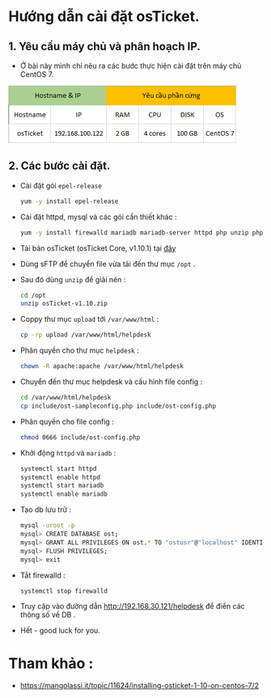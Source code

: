 # Hướng dẫn cài đặt osTicket.

## 1. Yêu cầu máy chủ và phân hoạch IP.

- Ở bài này mình chỉ nêu ra các bước thực hiện cài đặt trên máy chủ CentOS 7.

![ip-planning](/images/ip-planning.png)

## 2. Các bước cài đặt.

- Cài đặt gói `epel-release`

    ```sh
    yum -y install epel-release
    ```

- Cài đặt httpd, mysql và các gói cần thiết khác :

    ```sh
    yum -y install firewalld mariadb mariadb-server httpd php unzip php-mysql php-imap php-xml php-mbstring php-pecl-apcu php-pecl-zendopcache php-intl php-gd
    ```

- Tải bản osTicket (osTicket Core, v1.10.1) tại [đây](http://osticket.com/download)

- Dùng sFTP để chuyển file vừa tải đến thư mục `/opt` .

- Sau đó dùng `unzip` để giải nén :

    ```sh
    cd /opt
    unzip osTicket-v1.10.zip
    ```

- Coppy thư mục `upload` tới `/var/www/html` :

    ```sh
    cp -rp upload /var/www/html/helpdesk
    ```

- Phân quyền cho thư mục `helpdesk` :

    ```sh
    chown -R apache:apache /var/www/html/helpdesk
    ```

- Chuyển đến thư mục helpdesk và cấu hình file config :

    ```sh
    cd /var/www/html/helpdesk
    cp include/ost-sampleconfig.php include/ost-config.php
    ```

- Phân quyền cho file config :

    ```sh
    chmod 0666 include/ost-config.php
    ```

- Khởi động `httpd` và `mariadb` :

    ```sh
    systemctl start httpd
    systemctl enable httpd
    systemctl start mariadb
    systemctl enable mariadb
    ```

- Tạo db lưu trữ :

    ```sh
    mysql -uroot -p
    mysql> CREATE DATABASE ost;
    mysql> GRANT ALL PRIVILEGES ON ost.* TO "ostusr"@"localhost" IDENTIFIED BY "password";
    mysql> FLUSH PRIVILEGES;
    mysql> exit
    ```

- Tắt firewalld :

    ```sh
    systemctl stop firewalld
    ```

- Truy cập vào đường dẫn http://192.168.30.121/helpdesk để điền các thông số về DB .

-  Hết - good luck for you.

# Tham khảo :

- https://mangolassi.it/topic/11624/installing-osticket-1-10-on-centos-7/2